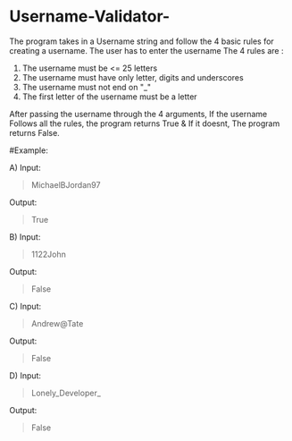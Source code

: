# Username-Validator-
The program takes in a Username string and follow the 4 basic rules for creating a username. 
The user has to enter the username
The 4 rules are :
1. The username must be <= 25 letters
2. The username must have only letter, digits and underscores
3. The username must not end on "_"
4. The first letter of the username must be a letter

After passing the username through the 4 arguments, If the username Follows all the rules, the program returns True & If it doesnt, The program returns False. 

#Example:

A) 
Input:
> MichaelBJordan97

Output:
>True


B) 
Input:
>1122John

Output:
>False


C)
Input:
>Andrew@Tate

Output:
>False


D)
Input:
>Lonely_Developer_

Output:
>False

